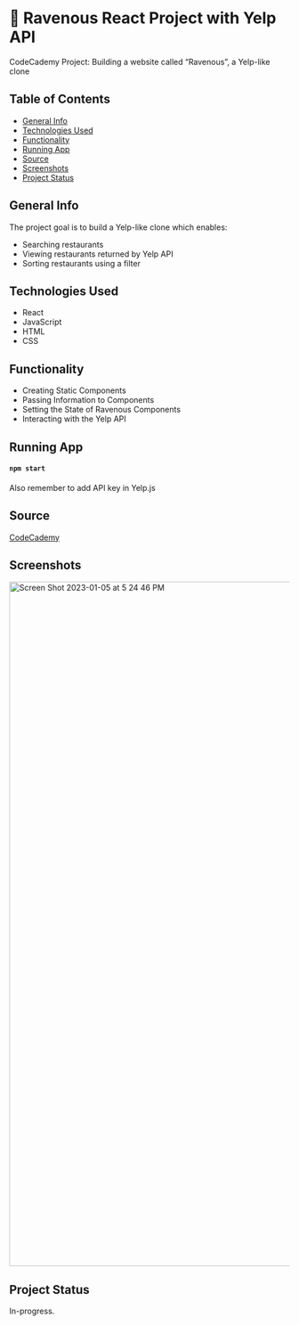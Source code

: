 # :pizza: Ravenous React Project with Yelp API #
CodeCademy Project: Building a website called “Ravenous”, a Yelp-like clone

## Table of Contents ##
* [General Info](#General-Info)
* [Technologies Used](#Technologies-Used)
* [Functionality](#Functionality)
* [Running App](#Running-App)
* [Source](#Source)
* [Screenshots](#Screenshots)
* [Project Status](#Project-Status)

## General Info ##
The project goal is to build a Yelp-like clone which enables:
* Searching restaurants
* Viewing restaurants returned by Yelp API
* Sorting restaurants using a filter

## Technologies Used ##
* React
* JavaScript
* HTML
* CSS

## Functionality ##
* Creating Static Components
* Passing Information to Components
* Setting the State of Ravenous Components
* Interacting with the Yelp API

## Running App ##
#### `npm start` ####
Also remember to add API key in Yelp.js

## Source ##
[CodeCademy](http://www.codecademy.com)

## Screenshots ##
<img width="1229" alt="Screen Shot 2023-01-05 at 5 24 46 PM" src="https://user-images.githubusercontent.com/59709289/210910908-2a3cd7ea-2dad-46d7-bad6-0d0873b5b62e.png">

## Project Status ##
In-progress.
